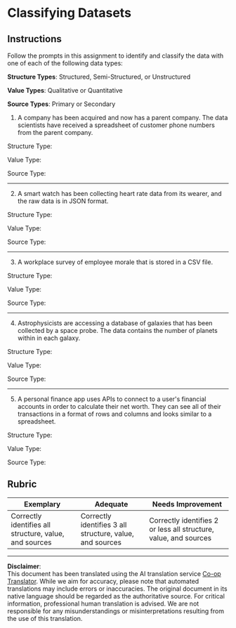 <!--
CO_OP_TRANSLATOR_METADATA:
{
  "original_hash": "2e5cacb967c1e9dfd07809bfc441a0b4",
  "translation_date": "2025-08-31T11:10:19+00:00",
  "source_file": "1-Introduction/03-defining-data/assignment.md",
  "language_code": "en"
}
-->
# Classifying Datasets

## Instructions

Follow the prompts in this assignment to identify and classify the data with one of each of the following data types:

**Structure Types**: Structured, Semi-Structured, or Unstructured

**Value Types**: Qualitative or Quantitative 

**Source Types**: Primary or Secondary

1. A company has been acquired and now has a parent company. The data scientists have received a spreadsheet of customer phone numbers from the parent company. 

Structure Type:

Value Type: 

Source Type: 

---

2. A smart watch has been collecting heart rate data from its wearer, and the raw data is in JSON format.

Structure Type:

Value Type: 

Source Type: 

---

3. A workplace survey of employee morale that is stored in a CSV file. 

Structure Type:

Value Type: 

Source Type: 

---

4. Astrophysicists are accessing a database of galaxies that has been collected by a space probe. The data contains the number of planets within in each galaxy.

Structure Type:

Value Type: 

Source Type: 

---

5. A personal finance app uses APIs to connect to a user's financial accounts in order to calculate their net worth. They can see all of their transactions in a format of rows and columns and looks similar to a spreadsheet.

Structure Type:

Value Type: 

Source Type: 

## Rubric

Exemplary | Adequate | Needs Improvement
--- | --- | -- |
Correctly identifies all structure, value, and sources |Correctly identifies 3 all structure, value, and sources|Correctly identifies 2 or less all structure, value, and sources|

---

**Disclaimer**:  
This document has been translated using the AI translation service [Co-op Translator](https://github.com/Azure/co-op-translator). While we aim for accuracy, please note that automated translations may include errors or inaccuracies. The original document in its native language should be regarded as the authoritative source. For critical information, professional human translation is advised. We are not responsible for any misunderstandings or misinterpretations resulting from the use of this translation.